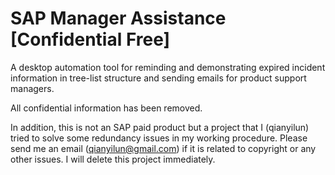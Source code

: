 # SAP Manager Assistance [Confidential Free]

A desktop automation tool for reminding and demonstrating expired incident information in tree-list structure 
and sending emails for product support managers.

All confidential information has been removed.

In addition, this is not an SAP paid product but a project that I (qianyilun) tried to solve some redundancy issues in my working procedure. Please send me an email (qianyilun@gmail.com) if it is related to copyright or any other issues. I will delete this project immediately. 
